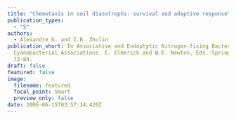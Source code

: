 ```yaml
---
title: "Chemotaxis in soil diazotrophs: survival and adaptive response"
publication_types:
  - "5"
authors:
  - Alexandre G. and I.B. Zhulin
publication_short: In Associative and Endophytic Nitrogen-fixing Bacteria and
  Cyanobacterial Associations. C. Elmerich and W.E. Newton, Eds. Springer, pp.
  73-84.
draft: false
featured: false
image:
  filename: featured
  focal_point: Smart
  preview_only: false
date: 2006-06-15T03:57:14.420Z
---
```


